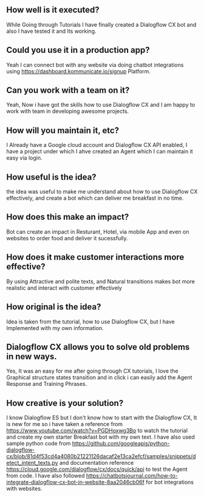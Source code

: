## How well is it executed?
While Going through Tutorials I have finally created a Dialogflow CX bot and also I have tested it and Its working.
## Could you use it in a production app?
Yeah I can connect bot with any website via doing chatbot integrations using https://dashboard.kommunicate.io/signup Platform.
## Can you work with a team on it?
Yeah, Now i have got the skills how to use Dialogflow CX and I am happy to work with team in developing awesome projects.
## How will you maintain it, etc?  
I Already have a Google cloud account and Dialogflow CX API enabled, I have a project under which I ahve created an Agent which I can maintain it easy via login.
## How useful is the idea?
the idea was useful to make me understand about how to use Dialogflow CX effectively, and create a bot which can deliver me breakfast in no time.
## How does this make an impact?
Bot can create an impact in Resturant, Hotel, via mobile App and even on websites to order food and deliver it sucessfully.
## How does it make customer interactions more effective?
By using Attractive and polite texts, and Natural transitions makes bot more realistic and interact with customer effectively
## How original is the idea?
Idea is taken from the tutorial, how to use Dialogflow CX, but I have Implemented with my own information.
## Dialogflow CX allows you to solve old problems in new ways.
Yes, It was an easy for me after going through CX tutorials, I love the Graphical structure states transition and in click i can easily add the Agent Response and Training Phrases.
## How creative is your solution?
I know Dialogflow ES but I don't know how to start with the Dialogflow CX, It is new for me so i have taken a reference from https://www.youtube.com/watch?v=PGDHoxwg3Bo to watch the tutorial and create my own starter Breakfast bot with my own text. I have also used sample python code from https://github.com/googleapis/python-dialogflow-cx/blob/81d4f53cd4a4080b21221126dacaf2e13ca2efcf/samples/snippets/detect_intent_texts.py and documentation reference https://cloud.google.com/dialogflow/cx/docs/quick/api to test the Agent from code. 
I have also followed https://chatbotsjournal.com/how-to-integrate-dialogflow-cx-bot-in-website-8aa2046cb06f for bot integrations with websites.